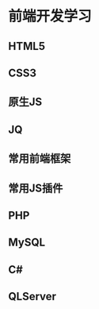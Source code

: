 前端开发学习
=========

HTML5
--------


CSS3
--------


原生JS
--------


JQ
--------

常用前端框架
--------

常用JS插件
--------


PHP
--------


MySQL
--------


C#
--------


QLServer
--------


